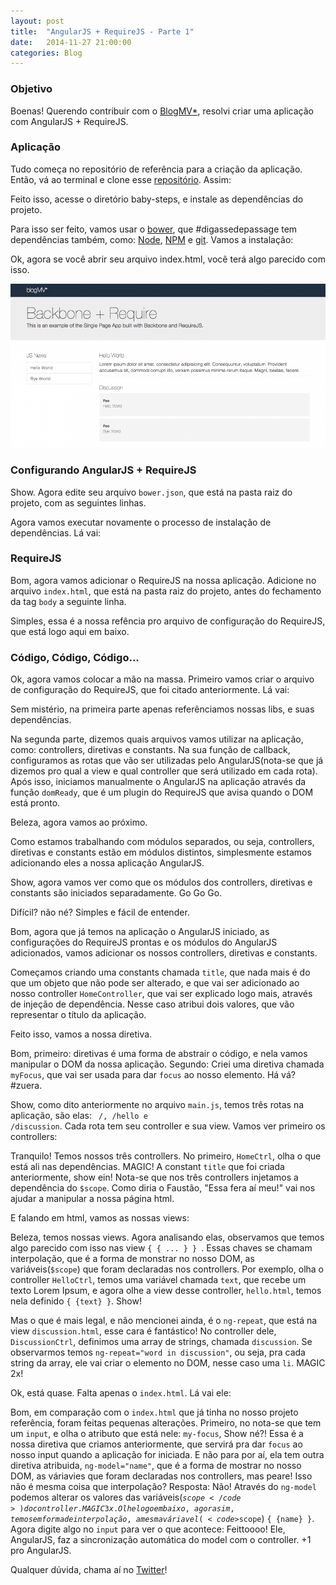 ```yaml
---
layout: post
title:  "AngularJS + RequireJS - Parte 1"
date:   2014-11-27 21:00:00
categories: Blog
---
```


<h3>Objetivo</h3>
Boenas! Querendo contribuir com o <a href="http://blogmv.github.io" target="blank">BlogMV*</a>, resolvi criar uma aplicação com AngularJS + RequireJS.

<h3>Aplicação</h3>
Tudo começa no repositório de referência para a criação da aplicação. Então, vá ao terminal e clone esse <a href="https://github.com/blogmv/baby-steps" target="blank">repositório</a>. Assim:

<script src="https://gist.github.com/realronchi/95a4792bdb6979b5c730.js"></script>

Feito isso, acesse o diretório baby-steps, e instale as dependências do projeto. 

Para isso ser feito, vamos usar o <a href="http://bower.io/" target="blank">bower</a>, que #digassedepassage tem dependências também, como: <a href="http://nodejs.org/" target="blank">Node</a>, <a href="https://www.npmjs.org/" target="blank">NPM</a> e <a href="http://git-scm.com/" target="blank">git</a>. Vamos a instalação:

<script src="https://gist.github.com/realronchi/6224308801da075e8b04.js"></script>

Ok, agora se você abrir seu arquivo index.html, você terá algo parecido com isso.

<img src="/img/posts/blogmvindex.png"  />

<h3>Configurando AngularJS + RequireJS</h3>
Show. Agora edite seu arquivo <code>bower.json</code>, que está na pasta raiz do projeto, com as seguintes linhas.

<script src="https://gist.github.com/realronchi/c24af15fbbe62707fb17.js"></script>

Agora vamos executar novamente o processo de instalação de dependências. Lá vai:

<script src="https://gist.github.com/realronchi/6224308801da075e8b04.js"></script>

<h3>RequireJS</h3>
Bom, agora vamos adicionar o RequireJS na nossa aplicação. Adicione no arquivo <code>index.html</code>, que está na pasta raiz do projeto, antes do fechamento da tag <code>body</code> a seguinte linha.

<script src="https://gist.github.com/realronchi/5e806ccb09322411838a.js"></script>
Simples, essa é a nossa refência pro arquivo de configuração do RequireJS, que está logo aqui em baixo.

<h3>Código, Código, Código...</h3>

Ok, agora vamos colocar a mão na massa.
Primeiro vamos criar o arquivo de configuração do RequireJS, que foi citado anteriormente. Lá vai:

<script src="https://gist.github.com/realronchi/81f4fcfc6ec093656f38.js"></script>
Sem mistério, na primeira parte apenas referênciamos nossas libs, e suas dependências. 

Na segunda parte, dizemos quais arquivos vamos utilizar na aplicação, como: controllers, diretivas e constants. Na sua função de callback, configuramos as rotas que vão ser utilizadas pelo AngularJS(nota-se que já dizemos pro qual a view e qual controller que será utilizado em cada rota). Após isso, iniciamos manualmente o AngularJS na aplicação através da função <code>domReady</code>, que é um plugin do RequireJS que avisa quando o DOM está pronto.

Beleza, agora vamos ao próximo.

<script src="https://gist.github.com/realronchi/120faa4c2cead7da1e89.js"></script>
Como estamos trabalhando com módulos separados, ou seja, controllers, diretivas e constants estão em módulos distintos, simplesmente estamos adicionando eles a nossa aplicação AngularJS.

Show, agora vamos ver como que os módulos dos controllers, diretivas e constants são iniciados separadamente. Go Go Go.

<script src="https://gist.github.com/realronchi/ea0f331c387dd8a761d6.js"></script>
<script src="https://gist.github.com/realronchi/e9fc322a6ae1204810cf.js"></script>
<script src="https://gist.github.com/realronchi/bcb85cab73ab29256f18.js"></script>
Difícil? não né? Simples e fácil de entender.

Bom, agora que já temos na aplicação o AngularJS iniciado, as configurações do RequireJS prontas e os módulos do AngularJS adicionados, vamos adicionar os nossos controllers, diretivas e constants.

<script src="https://gist.github.com/realronchi/f52498d270d66c5145bc.js"></script>
Começamos criando uma constants chamada <code>title</code>, que nada mais é do que um objeto que não pode ser alterado, e que vai ser adicionado ao nosso controller <code>HomeController</code>, que vai ser explicado logo mais, através de injeção de dependência. Nesse caso atribui dois valores, que vão representar o título da aplicação.

Feito isso, vamos a nossa diretiva.

<script src="https://gist.github.com/realronchi/1b0f5f08ab3b53544370.js"></script>
Bom, primeiro: diretivas é uma forma de abstrair o código, e nela vamos manipular o DOM da nossa aplicação. Segundo: Criei uma diretiva chamada <code>myFocus</code>, que vai ser usada para dar <code>focus</code> ao nosso elemento. Há vá? #zuera.

Show, como dito anteriormente no arquivo <code>main.js</code>, temos três rotas na aplicação, são elas: <code> /, /hello e /discussion</code>. Cada rota tem seu controller e sua view. Vamos ver primeiro os controllers: 

<script src="https://gist.github.com/realronchi/fd40b283bebcac77114e.js"></script>
<script src="https://gist.github.com/realronchi/bc2a6d95bf173ebda744.js"></script>
<script src="https://gist.github.com/realronchi/c5aa7ceaf44db5f0f7b0.js"></script>

Tranquilo! Temos nossos três controllers. No primeiro, <code>HomeCtrl</code>, olha o que está ali nas dependências. MAGIC! A constant <code>title</code> que foi criada anteriormente, show ein! Nota-se que nos três controllers injetamos a dependência do <code>$scope</code>. Como diria o Faustão, "Essa fera aí meu!" vai nos ajudar a manipular a nossa página html.

E falando em html, vamos as nossas views:

<script src="https://gist.github.com/realronchi/c1cefa912b7bebd4e239.js"></script>
<script src="https://gist.github.com/realronchi/90fb1905914e61706be2.js"></script>
<script src="https://gist.github.com/realronchi/1796cf0a617537aa29ab.js"></script>

Beleza, temos nossas views. Agora analisando elas, observamos que temos algo parecido com isso nas view <code>{ { ... } } </code>. Essas chaves se chamam interpolação, que é a forma de monstrar no nosso DOM, as variáveis(<code>$scope</code>) que foram declaradas nos controllers. Por exemplo, olha o controller <code>HelloCtrl</code>, temos uma variável chamada <code>text</code>, que recebe um texto Lorem Ipsum, e agora olhe a view desse controller, <code>hello.html</code>, temos nela definido <code>{ {text} }</code>. Show!

Mas o que é mais legal, e não mencionei ainda, é o <code>ng-repeat</code>, que está na view <code>discussion.html</code>, esse cara é fantástico! No controller dele, <code>DiscussionCtrl</code>, definimos uma array de strings, chamada <code>discussion</code>. Se observarmos temos <code>ng-repeat="word in discussion"</code>, ou seja, pra cada string da array, ele vai criar o elemento no DOM, nesse caso uma <code>li</code>. MAGIC 2x!

Ok, está quase. Falta apenas o <code>index.html</code>. Lá vai ele:
<script src="https://gist.github.com/realronchi/dadc7cee70449f040285.js"></script>

Bom, em comparação com o <code>index.html</code> que já tinha no nosso projeto referência, foram feitas pequenas alterações. Primeiro, no nota-se que tem um <code>input</code>, e olha o atributo que está nele: <code>my-focus</code>, Show né?! Essa é a nossa diretiva que criamos anteriormente, que servirá pra dar <code>focus</code> ao nosso input quando a aplicação for iniciada. E não para por aí, ela tem outra diretiva atribuida, <code>ng-model="name"</code>, que é a forma de mostrar no nosso DOM, as váriavies que foram declaradas nos controllers, mas peare! Isso não é mesma coisa que interpolação? Resposta: Não! Através do <code>ng-model</code> podemos alterar os valores das variáveis(<code>$scope</code>) do controller. MAGIC 3x. Olhe logo em baixo, agora sim, temos em forma de interpolação, a mesma váriavel(<code>$scope</code>) <code>{ {name} }</code>. Agora digite algo no <code>input</code> para ver o que acontece: Feittoooo! Ele, AngularJS, faz a sincronização automática do model com o controller. +1 pro AngularJS.

Qualquer dúvida, chama aí no <a href="https://twitter.com/realronchi" target="blank">Twitter</a>!
